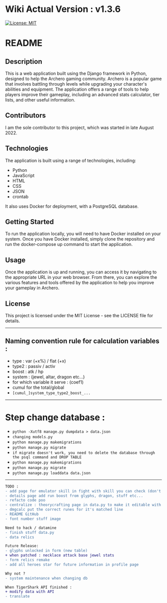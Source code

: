 # Wiki Actual Version : v1.3.6

[![License: MIT](https://img.shields.io/badge/license-MIT-blue.svg)](https://opensource.org/licenses/MIT)

# README
## Description
This is a web application built using the Django framework in Python, designed to help the Archero gaming community. Archero is a popular game that involves battling through levels while upgrading your character's abilities and equipment. The application offers a range of tools to help players improve their gameplay, including an advanced stats calculator, tier lists, and other useful information.

## Contributors
I am the sole contributor to this project, which was started in late August 2022.

## Technologies
The application is built using a range of technologies, including:

- Python
- JavaScript
- HTML
- CSS
- JSON
- crontab

It also uses Docker for deployment, with a PostgreSQL database.

## Getting Started
To run the application locally, you will need to have Docker installed on your system. Once you have Docker installed, simply clone the repository and run the docker-compose up command to start the application.

## Usage
Once the application is up and running, you can access it by navigating to the appropriate URL in your web browser. From there, you can explore the various features and tools offered by the application to help you improve your gameplay in Archero.

## License
This project is licensed under the MIT License - see the LICENSE file for details.


____
## Naming convention rule for calculation variables :
- type : var (+x%) / flat (+x)
- type2 : passiv / activ
- boost : atk / hp
- system : (jewel, altar, dragon etc...)
- for which variable it serve : (coef1)
- cumul for the total/global
- `[cumul_]system_type_type2_boost_...`

___
# Step change database :

- `python -Xutf8 manage.py dumpdata > data.json`
- `changing models.py`
- `python manage.py makemigrations`
- `python manage.py migrate`
- `if migrate doesn't work, you need to delete the database through the psql command and DROP TABLE`
- `python manage.py makemigrations`
- `python manage.py migrate`
- `python manage.py loaddata data.json`
<!-- Remind to fill up the data.json -->
---


```diff
TODO :
- add page for emulator skill in fight with skill you can check (don't forget medals boost)
- details page add run boost from glyphs, dragon, stuff etc...
- refacto code poo
- centralize : theorycrafting page in data.py to make it editable with the futur API 
- dmgcalc put the correct runes for it's matched line
- README GitHub
- font number stuff image
```
```diff
Need to hack / datamine
- finish stuff data.py
- data relics
```
```diff
Future Release:
- glyphs unlocked in form (new table)
+ when patched : necklace attack base jewel stats
- form relics remake
- add all heroes star for future information in profile page
```
```diff
Why not ?
- system maintenance when changing db
```
```diff
When TigerShark API finished :
+ modify data with API
- translate
```
